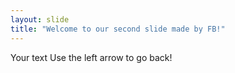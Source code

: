 ```yaml
---
layout: slide
title: "Welcome to our second slide made by FB!"
---
```

Your text
Use the left arrow to go back!

